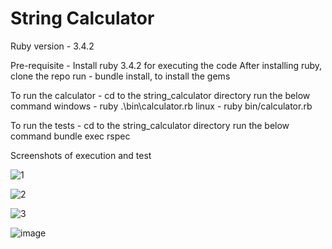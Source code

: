 # String Calculator

Ruby version - 3.4.2

Pre-requisite - 
  Install ruby 3.4.2 for executing the code
  After installing ruby, clone the repo
  run - bundle install, to install the gems

To run the calculator -
  cd to the string_calculator directory
  run the below command
    windows - ruby .\bin\calculator.rb
    linux   - ruby bin/calculator.rb

To run the tests -
  cd to the string_calculator directory
  run the below command
    bundle exec rspec

Screenshots of execution and test

![1](https://github.com/user-attachments/assets/e1da6203-face-4482-aa67-1ab5b72c0545)


![2](https://github.com/user-attachments/assets/f690e3fd-5892-4d14-a967-9996e2a8b9b0)


![3](https://github.com/user-attachments/assets/43b30057-2d78-40f5-a69e-bc554003c7e8)


![image](https://github.com/user-attachments/assets/e20791be-543a-4ac0-8eb3-585488282ef3)
